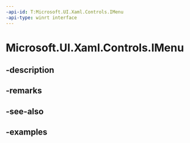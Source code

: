 ```yaml
---
-api-id: T:Microsoft.UI.Xaml.Controls.IMenu
-api-type: winrt interface
---
```


# Microsoft.UI.Xaml.Controls.IMenu

<!--
public interface IMenu
-->


## -description

## -remarks

## -see-also

## -examples


